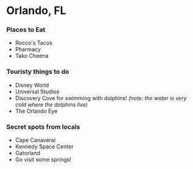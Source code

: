 # Orlando, FL

### Places to Eat
- Rocco's Tacos
- Pharmacy
- Tako Cheena

### Touristy things to do
- Disney World
- Universal Studios
- Discovery Cove for swimming with dolphins! *(note: the water is very cold where the dolphins live)*
- The Orlando Eye

### Secret spots from locals
- Cape Canaveral
- Kennedy Space Center
- Gatorland
- Go visit some springs!
